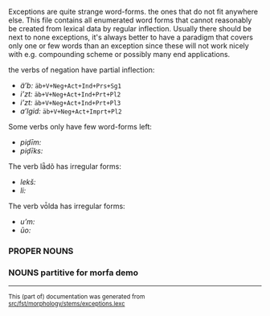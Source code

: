Exceptions are quite strange word-forms. the ones that do not fit anywhere 
else. This file contains all enumerated word forms that cannot reasonably be
created from lexical data by regular inflection. Usually there should be next
to none exceptions, it's always better to have a paradigm that covers only
one or few words than an exception since these will not work nicely with e.g.
compounding scheme or possibly many end applications.

the verbs of negation have partial inflection:
* *äʼb:* `äb+V+Neg+Act+Ind+Prs+Sg1`
* *iʼzt:* `äb+V+Neg+Act+Ind+Prt+Pl2`
* *iʼzt:* `äb+V+Neg+Act+Ind+Prt+Pl3`
* *aʼlgid:* `äb+V+Neg+Act+Imprt+Pl2`

Some verbs only have few word-forms left:
* *piḑīm:*
* *piḑīks:*

The verb lǟdõ has irregular forms:
* *lekš:*
* *li:*

The verb vȱlda has irregular forms:
* *uʼm:*
* *ūo:*

### PROPER NOUNS

### NOUNS partitive for morfa demo

* * *

<small>This (part of) documentation was generated from [src/fst/morphology/stems/exceptions.lexc](https://github.com/giellalt/lang-liv/blob/main/src/fst/morphology/stems/exceptions.lexc)</small>
